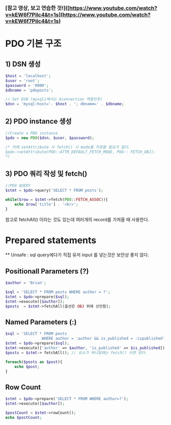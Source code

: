 ### [참고  영상, 보고 연습한 것!]([https://www.youtube.com/watch?v=kEW6f7Pilc4&t=1s](https://www.youtube.com/watch?v=kEW6f7Pilc4&t=1s)

# PDO 기본 구조

## 1) DSN 생성

```php
$host = 'localhost';
$user = 'root';
$password = '0000';
$dbname = 'pdoposts';

// Set DSN (mysqli에서는 $connection 역할인듯)
$dsn = 'mysql:host='. $host . '; dbname=' . $dbname;
```

## 2) PDO instance 생성

```php
//Create a PDO instance
$pdo = new PDO($dsn, $user, $password);

/* 아래 setAttribute 시 fetch() 시 mode를 지정할 필요가 없다.
$pdo->setAttribute(PDO::ATTR_DEFAULT_FETCH_MODE, PDO:: FETCH_OBJ);
*/

```

## 3) PDO 쿼리 작성 및 fetch()

```php
//PDO QUERY
$stmt = $pdo->query('SELECT * FROM posts');

while($row = $stmt->fetch(PDO::FETCH_ASSOC)){
	echo $row['title'] . '<br>';
}
```

 참고로 fetchAll() 이라는 것도 있는데 여러개의 record를 가져올 때 사용한다.

# Prepared statements

** Unsafe : sql query에다가 직접 유저 input 를 넣는것은 보안상 좋지 않다.

## Positionall Parameters (?)

```php
$author = 'Brian';

$sql = 'SELECT * FROM posts WHERE author = ?';
$stmt = $pdo->prepare($sql); 
$stmt->execute([$author]);
$posts  = $stmt->fetchAll(옵션은 OBJ 위에 선언함);
```

## Named Parameters (:)

```php
$sql = 'SELECT * FROM posts 
				WHERE author = :author && is_published = :ispublished';
$stmt = $pdo->prepare($sql);
$stmt->execute(['author' => $author, 'is_published' => $is_published]);
$posts = $stmt-> fetchAll(); // 요소가 하나일때는 fetch() 쓰면 된다.

foreach($posts as $post){
	echo $post;
}
```

## Row Count

```php
$stmt = $pdo->prepare('SELECT * FROM WHERE author=?');
$stmt->execute([$author]);

$postCount = $stmt->rowCount();
echo $postCount;
```
